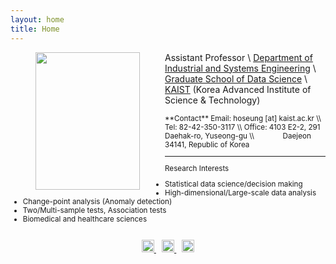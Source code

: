 ```yaml
---
layout: home
title: Home
---
```


<img src="https://hoseungs.github.io/img/profile.png" width="167" height="220" align="left" hspace="40" />

Assistant Professor \\
[Department of Industrial and Systems Engineering](http://ise.kaist.ac.kr) \\
[Graduate School of Data Science](https://gsds.kaist.ac.kr/eng) \\
[KAIST](https://www.kaist.ac.kr/en/) (Korea Advanced Institute of Science & Technology)


<small>
**Contact**  
Email: hoseung [at] kaist.ac.kr \\
Tel: 82-42-350-3117 \\
Office: 4103 E2-2, 291 Daehak-ro, Yuseong-gu \\
&ensp; &ensp; &ensp; &ensp; &ensp;Daejeon 34141, Republic of Korea 
  
<br>
<hr>

Research Interests
* Statistical data science/decision making
* High-dimensional/Large-scale data analysis
* Change-point analysis (Anomaly detection)
* Two/Multi-sample tests, Association tests
* Biomedical and healthcare sciences

<br>

<center>
<a href="mailto:hoseung@kaist.ac.kr" target="_blank" title="Email">
  <img alt="Email" src="https://hoseungs.github.io/assets/css/email.png" width="20" height="20" />
</a> &ensp;
<a href="https://scholar.google.com/citations?hl=en&user=kTC7m0wAAAAJ&view_op=list_works&sortby=pubdate" target="_blank" title="Google Scholar">
  <img alt="Google Scholar" src="https://hoseungs.github.io/assets/css/gs.png" width="20" height="20" />
</a> &ensp;
<a href="https://www.linkedin.com/in/songhs/" target="_blank" title="Linkedin">
  <img alt="Linkedin" src="https://hoseungs.github.io/assets/css/linkedin.png" width="20" height="20" />
</a>
</center>
